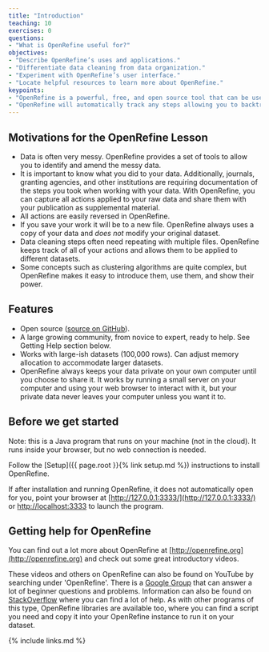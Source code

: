 ```yaml
---
title: "Introduction"
teaching: 10
exercises: 0
questions:
- "What is OpenRefine useful for?"
objectives:
- "Describe OpenRefine’s uses and applications."
- "Differentiate data cleaning from data organization."
- "Experiment with OpenRefine’s user interface."
- "Locate helpful resources to learn more about OpenRefine."
keypoints:
- "OpenRefine is a powerful, free, and open source tool that can be used for data cleaning."
- "OpenRefine will automatically track any steps allowing you to backtrack as needed and providing a record of all work done."
---
```


## Motivations for the OpenRefine Lesson

* Data is often very messy. OpenRefine provides a set of tools to allow you to
  identify and amend the messy data.
* It is important to know what you did to your data. Additionally, journals,
  granting agencies, and other institutions are requiring documentation of the
  steps you took when working with your data. With OpenRefine, you can capture
  all actions applied to your raw data and share them with your publication as
  supplemental material.
* All actions are easily reversed in OpenRefine.
* If you save your work it will be to a new file. OpenRefine always uses a copy
  of your data and _does not_ modify your original dataset.
* Data cleaning steps often need repeating with multiple files. OpenRefine
  keeps track of all of your actions and allows them to be applied to different datasets.
* Some concepts such as clustering algorithms are quite complex, but OpenRefine
  makes it easy to introduce them, use them, and show their power.

## Features

* Open source ([source on GitHub](https://github.com/OpenRefine/OpenRefine)).
* A large growing community, from novice to expert, ready to help. See Getting
  Help section below.
* Works with large-ish datasets (100,000 rows). Can adjust memory allocation to
  accommodate larger datasets.
* OpenRefine always keeps your data private on your own computer until you
  choose to share it. It works by running a small server on your computer and
  using your web browser to interact with it, but your private data never
  leaves your computer unless you want it to.

## Before we get started

Note: this is a Java program that runs on your machine (not in the cloud). It
runs inside your browser, but no web connection is needed.

Follow the [Setup]({{ page.root }}{% link setup.md %}) instructions to install OpenRefine.

If after installation and running OpenRefine, it does not automatically open
for you, point your browser at [http://127.0.0.1:3333/](http://127.0.0.1:3333/)
or [http://localhost:3333](http://localhost:3333) to launch the program.

## Getting help for OpenRefine

You can find out a lot more about OpenRefine at [http://openrefine.org](http://openrefine.org)
and check out some great introductory videos.

These videos and others on OpenRefine can also be found on YouTube by searching
under 'OpenRefine'.  There is a [Google Group](https://groups.google.com/g/openrefine)
that can answer a lot of beginner questions and problems. Information can also
be found on [StackOverflow](https://stackoverflow.com/questions/tagged/openrefine) where
you can find a lot of help. As with other programs of this type, OpenRefine
libraries are available too, where you can find a script you need and copy it
into your OpenRefine instance to run it on your dataset.

{% include links.md %}
